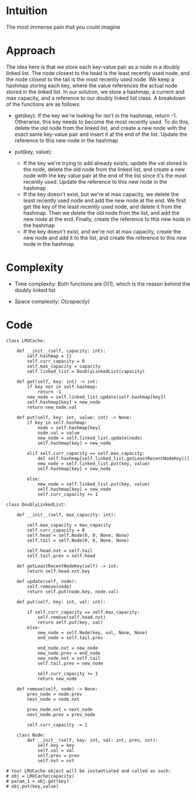 # Intuition
The most immense pain that you could imagine

# Approach
The idea here is that we store each key-value pair as a node in a doubly linked list. The node closest to the head is the least recently used node, and the node closest to the tail is the most recently used node. We keep a hashmap storing each key, where the value references the actual node stored in the linked list. In our solution, we store a hashmap, a current and max capacity, and a reference to our doubly linked list class. A breakdown of the functions are as follows:

- get(key): If the key we're looking for isn't in the hashmap, return -1. Otherwise, this key needs to become the most recently used. To do this, delete the old node from the linked list, and create a new node with the exact same key-value pair and insert it at the end of the list. Update the reference to this new node in the hashmap

- put(key, value): 
    - If the key we're trying to add already exists, update the val stored in the node, delete the old node from the linked list, and create a new node with the key value pair at the end of the list since it's the most recently used. Update the reference to this new node in the hashmap
    - If the key doesn't exist, but we're at max capacity, we delete the least recently used node and add the new node at the end. We first get the key of the least recently used node, and delete it from the hashmap. Then we delete the old node from the list, and add the new node at the end. Finally, create the reference to this new node in the hashmap
    - If the key doesn't exist, and we're not at max capacity, create the new node and add it to the list, and create the reference to this new node in the hashmap

# Complexity
- Time complexity: Both functions are $O(1)$, which is the reason behind the doubly linked list
<!-- Add your time complexity here, e.g. $$O(n)$$ -->

- Space complexity: $O(capacity)$
<!-- Add your space complexity here, e.g. $$O(n)$$ -->

# Code
```python3
class LRUCache:

    def __init__(self, capacity: int):
        self.hashmap = {}
        self.curr_capacity = 0
        self.max_capacity = capacity
        self.linked_list = DoublyLinkedList(capacity)

    def get(self, key: int) -> int:
        if key not in self.hashmap:
            return -1
        new_node = self.linked_list.update(self.hashmap[key])
        self.hashmap[key] = new_node
        return new_node.val

    def put(self, key: int, value: int) -> None:
        if key in self.hashmap:
            node = self.hashmap[key]
            node.val = value
            new_node = self.linked_list.update(node)
            self.hashmap[key] = new_node

        elif self.curr_capacity == self.max_capacity:
            del self.hashmap[self.linked_list.getLeastRecentNodeKey()]
            new_node = self.linked_list.put(key, value)
            self.hashmap[key] = new_node

        else:
            new_node = self.linked_list.put(key, value)
            self.hashmap[key] = new_node
            self.curr_capacity += 1

class DoublyLinkedList:

    def __init__(self, max_capacity: int):

        self.max_capacity = max_capacity
        self.curr_capacity = 0
        self.head = self.Node(0, 0, None, None)
        self.tail = self.Node(0, 0, None, None)

        self.head.nxt = self.tail
        self.tail.prev = self.head

    def getLeastRecentNodeKey(self) -> int:
        return self.head.nxt.key

    def update(self, node):
        self.remove(node)
        return self.put(node.key, node.val)

    def put(self, key: int, val: int):

        if self.curr_capacity == self.max_capacity:
            self.remove(self.head.nxt)
            return self.put(key, val)
        else:
            new_node = self.Node(key, val, None, None)
            end_node = self.tail.prev

            end_node.nxt = new_node
            new_node.prev = end_node
            new_node.nxt = self.tail
            self.tail.prev = new_node

            self.curr_capacity += 1
            return new_node
        
    def remove(self, node) -> None:
        prev_node = node.prev
        next_node = node.nxt

        prev_node.nxt = next_node
        next_node.prev = prev_node

        self.curr_capacity -= 1

    class Node:
        def __init__(self, key: int, val: int, prev, nxt):
            self.key = key
            self.val = val
            self.prev = prev
            self.nxt = nxt
        
# Your LRUCache object will be instantiated and called as such:
# obj = LRUCache(capacity)
# param_1 = obj.get(key)
# obj.put(key,value)
```
